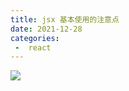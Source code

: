 ```yaml
---
title: jsx 基本使用的注意点
date: 2021-12-28
categories:
 -  react
---
```


<img src="/assets/images/react-04.png" />